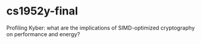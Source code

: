 # cs1952y-final
Profiling Kyber: what are the implications of SIMD-optimized cryptography on performance and energy?
